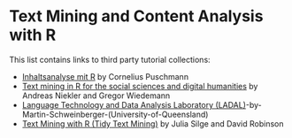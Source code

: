 # Text Mining and Content Analysis with R

This list contains links to third party tutorial collections:

* [Inhaltsanalyse mit R](http://inhaltsanalyse-mit-r.de/) by Cornelius Puschmann
* [Text mining in R for the social sciences and digital humanities](https://tm4ss.github.io/docs/) by Andreas Niekler and Gregor Wiedemann
* [Language Technology and Data Analysis Laboratory (LADAL)](https://slcladal.github.io/)-by-Martin-Schweinberger-(University-of-Queensland)
* [Text Mining with R (Tidy Text Mining)](https://www.tidytextmining.com/) by Julia Silge and David Robinson
